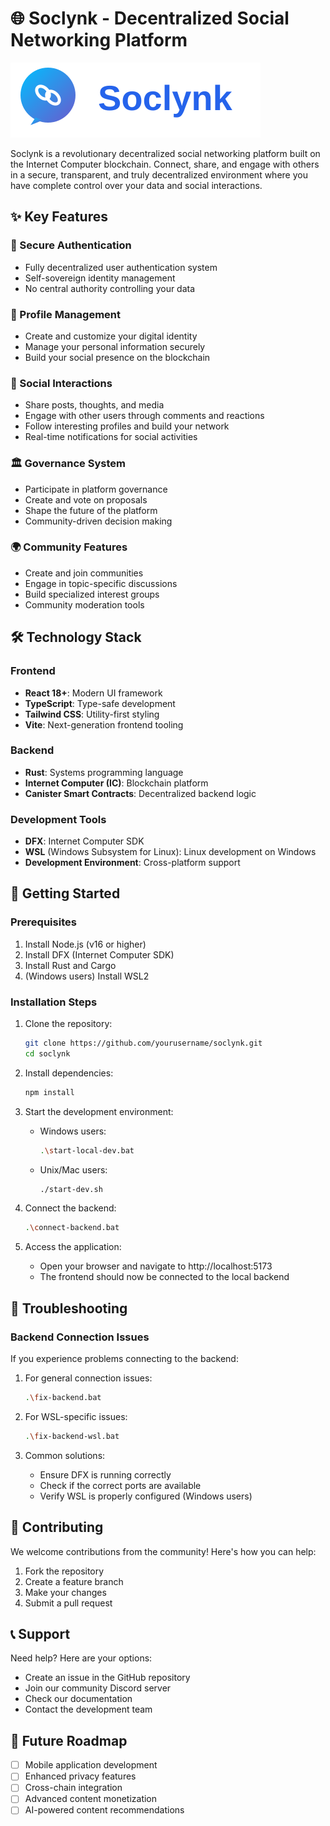 # 🌐 Soclynk - Decentralized Social Networking Platform

![Soclynk Logo](/public/soclynk-logo.svg)

Soclynk is a revolutionary decentralized social networking platform built on the Internet Computer blockchain. Connect, share, and engage with others in a secure, transparent, and truly decentralized environment where you have complete control over your data and social interactions.

## ✨ Key Features

### 🔐 Secure Authentication
- Fully decentralized user authentication system
- Self-sovereign identity management
- No central authority controlling your data

### 👤 Profile Management
- Create and customize your digital identity
- Manage your personal information securely
- Build your social presence on the blockchain

### 📱 Social Interactions
- Share posts, thoughts, and media
- Engage with other users through comments and reactions
- Follow interesting profiles and build your network
- Real-time notifications for social activities

### 🏛 Governance System
- Participate in platform governance
- Create and vote on proposals
- Shape the future of the platform
- Community-driven decision making

### 🌍 Community Features
- Create and join communities
- Engage in topic-specific discussions
- Build specialized interest groups
- Community moderation tools

## 🛠 Technology Stack

### Frontend
- **React 18+**: Modern UI framework
- **TypeScript**: Type-safe development
- **Tailwind CSS**: Utility-first styling
- **Vite**: Next-generation frontend tooling

### Backend
- **Rust**: Systems programming language
- **Internet Computer (IC)**: Blockchain platform
- **Canister Smart Contracts**: Decentralized backend logic

### Development Tools
- **DFX**: Internet Computer SDK
- **WSL** (Windows Subsystem for Linux): Linux development on Windows
- **Development Environment**: Cross-platform support

## 🚀 Getting Started

### Prerequisites
1. Install Node.js (v16 or higher)
2. Install DFX (Internet Computer SDK)
3. Install Rust and Cargo
4. (Windows users) Install WSL2

### Installation Steps

1. Clone the repository:
   ```bash
   git clone https://github.com/yourusername/soclynk.git
   cd soclynk
   ```

2. Install dependencies:
   ```bash
   npm install
   ```

3. Start the development environment:
   - Windows users:
     ```bash
     .\start-local-dev.bat
     ```
   - Unix/Mac users:
     ```bash
     ./start-dev.sh
     ```

4. Connect the backend:
   ```bash
   .\connect-backend.bat
   ```

5. Access the application:
   - Open your browser and navigate to http://localhost:5173
   - The frontend should now be connected to the local backend

## 🔧 Troubleshooting

### Backend Connection Issues
If you experience problems connecting to the backend:

1. For general connection issues:
   ```bash
   .\fix-backend.bat
   ```

2. For WSL-specific issues:
   ```bash
   .\fix-backend-wsl.bat
   ```

3. Common solutions:
   - Ensure DFX is running correctly
   - Check if the correct ports are available
   - Verify WSL is properly configured (Windows users)

## 🤝 Contributing

We welcome contributions from the community! Here's how you can help:

1. Fork the repository
2. Create a feature branch
3. Make your changes
4. Submit a pull request

## 📞 Support

Need help? Here are your options:

- Create an issue in the GitHub repository
- Join our community Discord server
- Check our documentation
- Contact the development team

## 🔮 Future Roadmap

- [ ] Mobile application development
- [ ] Enhanced privacy features
- [ ] Cross-chain integration
- [ ] Advanced content monetization
- [ ] AI-powered content recommendations
